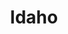 ---
title: Idaho
crosslinks:
- autotldr
- Boise
- DeepGreenResistance
- camping
- Scams
- Utah
- AmericanPlantSwap
- BoiseOfBoise
- SkylerTravels
- The_Donald
- videos
- SampleSize
- space
---